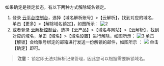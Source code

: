 如果确定是锁定状态，有以下两种方式解除域名锁定。
1. 登录 [云平台控制台](http://console.tce.fsphere.cn/)，选择【域名解析账号】>【云解析】，找到对应的域名，单击【更多】>【解除域名锁定】，如图所示：
![2](http://imgcache.tce.fsphere.cn/image/mc.qcloudimg.com/static/img/77c922ab446549a273b14a4a01b8766b/image.png)
2. 或者登录 [云解析控制台](http://console.tce.fsphere.cn/domain/cns)，选择【云产品】>【域名与网站】>【云解析】，找到对应的域名，单击【域名】>【域名设置】进行解除，如图所示： 
![3](http://imgcache.tce.fsphere.cn/image/mc.qcloudimg.com/static/img/ac2ecd31fe98b12a350f1407e3ead3ee/image.png)
单击【解锁】会给账号绑定的邮箱进行发送一份解锁的邮件，如图所示 ：
![](http://imgcache.tce.fsphere.cn/image/mc.qcloudimg.com/static/img/0cdfe73dbe67b0cfbe88ebb4d8c3ef0c/image.png)
单击【确定】即可。
>**注意：**
>锁定即无法对解析记录管理，因此您可以根据需要解锁域名。
